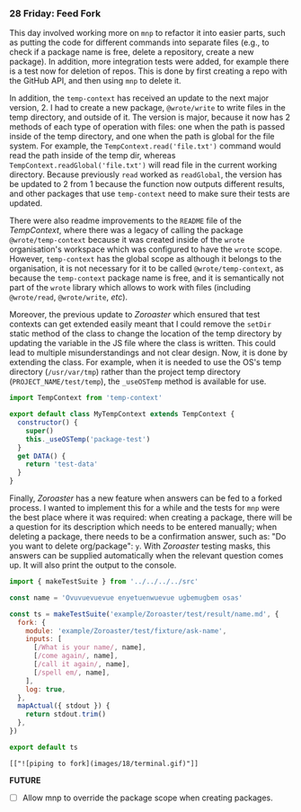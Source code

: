 ### 28 Friday: Feed Fork

This day involved working more on `mnp` to refactor it into easier parts, such as putting the code for different commands into separate files (e.g., to check if a package name is free, delete a repository, create a new package). In addition, more integration tests were added, for example there is a test now for deletion of repos. This is done by first creating a repo with the GitHub API, and then using `mnp` to delete it.

In addition, the `temp-context` has received an update to the next major version, 2. I had to create a new package, `@wrote/write` to write files in the temp directory, and outside of it. The version is major, because it now has 2 methods of each type of operation with files: one when the path is passed inside of the temp directory, and one when the path is global for the file system. For example, the `TempContext.read('file.txt')` command would read the path inside of the temp dir, whereas `TempContext.readGlobal('file.txt')` will read file in the current working directory. Because previously `read` worked as `readGlobal`, the version has be updated to 2 from 1 because the function now outputs different results, and other packages that use `temp-context` need to make sure their tests are updated.

There were also readme improvements to the `README` file of the _TempContext_, where there was a legacy of calling the package `@wrote/temp-context` because it was created inside of the `wrote` organisation's workspace which was configured to have the `wrote` scope. However, `temp-context` has the global scope as although it belongs to the organisation, it is not necessary for it to be called `@wrote/temp-context`, as because the `temp-context` package name is free, and it is semantically not part of the `wrote` library which allows to work with files (including `@wrote/read`, `@wrote/write`, _etc_).

Moreover, the previous update to _Zoroaster_ which ensured that test contexts can get extended easily meant that I could remove the `setDir` static method of the class to change the location of the temp directory by updating the variable in the JS file where the class is written. This could lead to multiple misunderstandings and not clear design. Now, it is done by extending the class. For example, when it is needed to use the OS's temp directory (`/usr/var/tmp`) rather than the project temp directory (`PROJECT_NAME/test/temp`), the `_useOSTemp` method is available for use.

```js
import TempContext from 'temp-context'

export default class MyTempContext extends TempContext {
  constructor() {
    super()
    this._useOSTemp('package-test')
  }
  get DATA() {
    return 'test-data'
  }
}
```

Finally, _Zoroaster_ has a new feature when answers can be fed to a forked process. I wanted to implement this for a while and the tests for `mnp` were the best place where it was required: when creating a package, there will be a question for its description which needs to be entered manually; when deleting a package, there needs to be a confirmation answer, such as: "Do you want to delete org/package": `y`. With _Zoroaster_ testing masks, this answers can be supplied automatically when the relevant question comes up. It will also print the output to the console.

```js
import { makeTestSuite } from '../../../../src'

const name = 'Ovuvuevuevue enyetuenwuevue ugbemugbem osas'

const ts = makeTestSuite('example/Zoroaster/test/result/name.md', {
  fork: {
    module: 'example/Zoroaster/test/fixture/ask-name',
    inputs: [
      [/What is your name/, name],
      [/come again/, name],
      [/call it again/, name],
      [/spell em/, name],
    ],
    log: true,
  },
  mapActual({ stdout }) {
    return stdout.trim()
  },
})

export default ts
```

```table
[["![piping to fork](images/18/terminal.gif)"]]
```

**FUTURE**

- [ ] Allow mnp to override the package scope when creating packages.